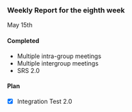 ### Weekly Report for the eighth week

May 15th

#### Completed
- Multiple intra-group meetings
- Multiple intergroup meetings
- SRS 2.0

#### Plan
- [x] Integration Test 2.0

